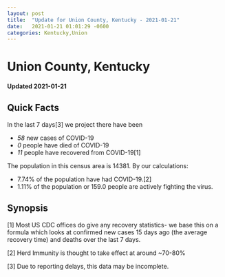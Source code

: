 ```yaml
---
layout: post
title:  "Update for Union County, Kentucky - 2021-01-21"
date:   2021-01-21 01:01:29 -0600
categories: Kentucky,Union
---
```


# Union County, Kentucky
#### Updated 2021-01-21

## Quick Facts

In the last 7 days[3] we project there have been
- *58* new cases of COVID-19
- *0* people have died of COVID-19
- *11* people have recovered from COVID-19[1]

The population in this census area is 14381. By our calculations:
- 7.74% of the population have had COVID-19.[2]
- 1.11% of the population or 159.0 people are actively fighting the virus.

## Synopsis




[1] Most US CDC offices do give any recovery statistics- we base this on a formula which looks at confirmed new cases
15 days ago (the average recovery time) and deaths over the last 7 days.

[2] Herd Immunity is thought to take effect at around ~70-80%

[3] Due to reporting delays, this data may be incomplete.
 
    